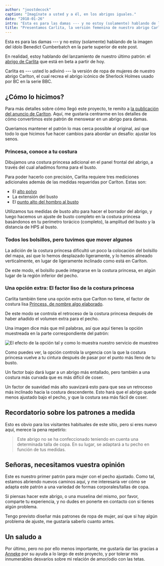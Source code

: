 ```yaml
---
author: "joostdecock"
caption: "Imagínate a usted y a él, en los abrigos iguales."
date: "2018-01-26"
intro: "Esta es para las damas --- y no estoy (solamente) hablando de la imagen del ídolo Benedict Cumberbatch en la parte superior de este post."
title: "Presentamos Carlita, la versión femenina de nuestro abrigo Carlton."
---
```


Esta es para las damas --- y no estoy (solamente) hablando de la imagen del ídolo Benedict Cumberbatch en la parte superior de este post.

En realidad, estoy hablando del lanzamiento de nuestro último patrón: el [abrigo de Carlita](/patterns/carlita) que está en beta a partir de hoy.

Carlita es --- usted lo adivinó --- la versión de ropa de mujeres de nuestro abrigo Carlton, el cual recrea el abrigo icónico de Sherlock Holmes usado por BC en la serie BBC.

## ¿Cómo lo hicimos?

Para más detalles sobre cómo llegó este proyecto, te remito a [la publicación del anuncio de Carlton](/blog/announcing-carlton-and-bent/). Aquí, me gustaría centrarme en los detalles de cómo convertimos este patrón de menswear en un abrigo para damas.

Queriamos mantener el patrón lo mas cerca possible al original, así que todo lo que hicimos fue hacer cambios para abordar un desafío: ajustar los senos.

### Princesa, conoce a tu costura

Dibujamos una costura princesa adicional en el panel frontal del abrigo, a través del cual añadimos forma para el busto.

Para poder hacerlo con precisión, Carlita requiere tres mediciones adicionales además de las medidas requeridas por Carlton. Estas son:

 - El [alto polvo](/docs/measurements/#highBust)
 - La extensión del busto [](/docs/measurements/#bustSpan)
 - El [punto alto del hombro al busto](/docs/measurements/#highPointShoulderToBust)

Utilizamos tus medidas de busto alto para hacer el borrador del abrigo, y luego hacemos un ajuste de busto completo en la costura princesa basándonos en tu perímetro torácico (completo), la amplitud del busto y la distancia de HPS al busto.

### Todos los bolsillos, pero tuvimos que mover algunos

La adición de la costura princesa dificultó un poco la colocación del bolsillo del mapa, así que lo hemos desplazado ligeramente, y lo hemos alineado verticalmente, en lugar de ligeramente inclinado como está en Carlton.

De este modo, el bolsillo puede integrarse en la costura princesa, en algún lugar de la región inferior del pecho.

### Una opción extra: El factor liso de la costura princesa

Carlita también tiene una opción extra que Carlton no tiene, el factor de costura lisa [Princess, de nombre algo elaborado](/docs/patterns/carlita/options#princessSeamSmoothFactor).

De este modo se controla el retroceso de la costura princesa después de haber añadido el volumen extra para el pecho.

Una imagen dice más que mil palabras, así que aquí tienes la opción muestreada en la parte correspondiente del patrón:

![El efecto de la opción tal y como lo muestra nuestro servicio de muestreo](https://posts.freesewing.org/uploads/smooth_e8f395dd4a.png)

Como puedes ver, la opción controla la urgencia con la que la costura princesa vuelve a tu cintura después de pasar por el punto más lleno de tu busto.

Un factor bajo dará lugar a un abrigo más entallado, pero también a una costura más curvada que es más difícil de coser.

Un factor de suavidad más alto suavizará esto para que sea un retroceso más inclinado hacia la costura descendente. Esto hará que el abrigo quede menos ajustado bajo el pecho, y que la costura sea más fácil de coser.

## Recordatorio sobre los patrones a medida

Esto es obvio para los visitantes habituales de este sitio, pero si eres nuevo aquí, merece la pena repetirlo:

> Este abrigo no se ha confeccionado teniendo en cuenta una determinada talla de copa. En su lugar, se adaptará a tu pecho en función de tus medidas.

## Señoras, necesitamos vuestra opinión

Este es nuestro primer patrón para mujer con el pecho ajustado. Como tal, estamos abriendo nuevos caminos aquí, y me interesaría ver cómo se adapta este patrón a una variedad de formas corporales/tallas de copa.

Si piensas hacer este abrigo, o una muselina del mismo, por favor, comparte tu experiencia, y no dudes en ponerte en contacto con si tienes algún problema.


Tengo previsto diseñar más patrones de ropa de mujer, así que si hay algún problema de ajuste, me gustaría saberlo cuanto antes.

## Un saludo a

Por último, pero no por ello menos importante, me gustaría dar las gracias a [Anneke](http://www.annekecaramin.com/) por su ayuda a lo largo de este proyecto, y por tolerar mis innumerables desvaríos sobre mi relación de amor/odio con las tetas.


